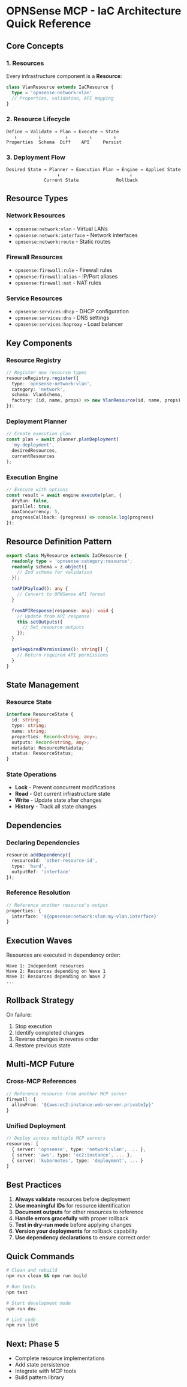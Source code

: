 # OPNSense MCP - IaC Architecture Quick Reference

## Core Concepts

### 1. Resources
Every infrastructure component is a **Resource**:
```typescript
class VlanResource extends IaCResource {
  type = 'opnsense:network:vlan'
  // Properties, validation, API mapping
}
```

### 2. Resource Lifecycle
```
Define → Validate → Plan → Execute → State
   ↓        ↓         ↓        ↓        ↓
Properties  Schema  Diff    API     Persist
```

### 3. Deployment Flow
```
Desired State → Planner → Execution Plan → Engine → Applied State
                   ↓                          ↓
              Current State              Rollback
```

## Resource Types

### Network Resources
- `opnsense:network:vlan` - Virtual LANs
- `opnsense:network:interface` - Network interfaces
- `opnsense:network:route` - Static routes

### Firewall Resources
- `opnsense:firewall:rule` - Firewall rules
- `opnsense:firewall:alias` - IP/Port aliases
- `opnsense:firewall:nat` - NAT rules

### Service Resources
- `opnsense:services:dhcp` - DHCP configuration
- `opnsense:services:dns` - DNS settings
- `opnsense:services:haproxy` - Load balancer

## Key Components

### Resource Registry
```typescript
// Register new resource types
resourceRegistry.register({
  type: 'opnsense:network:vlan',
  category: 'network',
  schema: VlanSchema,
  factory: (id, name, props) => new VlanResource(id, name, props)
});
```

### Deployment Planner
```typescript
// Create execution plan
const plan = await planner.planDeployment(
  'my-deployment',
  desiredResources,
  currentResources
);
```

### Execution Engine
```typescript
// Execute with options
const result = await engine.execute(plan, {
  dryRun: false,
  parallel: true,
  maxConcurrency: 5,
  progressCallback: (progress) => console.log(progress)
});
```

## Resource Definition Pattern

```typescript
export class MyResource extends IaCResource {
  readonly type = 'opnsense:category:resource';
  readonly schema = z.object({
    // Zod schema for validation
  });

  toAPIPayload(): any {
    // Convert to OPNSense API format
  }

  fromAPIResponse(response: any): void {
    // Update from API response
    this.setOutputs({
      // Set resource outputs
    });
  }

  getRequiredPermissions(): string[] {
    // Return required API permissions
  }
}
```

## State Management

### Resource State
```typescript
interface ResourceState {
  id: string;
  type: string;
  name: string;
  properties: Record<string, any>;
  outputs: Record<string, any>;
  metadata: ResourceMetadata;
  status: ResourceStatus;
}
```

### State Operations
- **Lock** - Prevent concurrent modifications
- **Read** - Get current infrastructure state
- **Write** - Update state after changes
- **History** - Track all state changes

## Dependencies

### Declaring Dependencies
```typescript
resource.addDependency({
  resourceId: 'other-resource-id',
  type: 'hard',
  outputRef: 'interface'
});
```

### Reference Resolution
```typescript
// Reference another resource's output
properties: {
  interface: '${opnsense:network:vlan:my-vlan.interface}'
}
```

## Execution Waves

Resources are executed in dependency order:
```
Wave 1: Independent resources
Wave 2: Resources depending on Wave 1
Wave 3: Resources depending on Wave 2
...
```

## Rollback Strategy

On failure:
1. Stop execution
2. Identify completed changes
3. Reverse changes in reverse order
4. Restore previous state

## Multi-MCP Future

### Cross-MCP References
```typescript
// Reference resource from another MCP server
firewall: {
  allowFrom: '${aws:ec2:instance:web-server.privateIp}'
}
```

### Unified Deployment
```typescript
// Deploy across multiple MCP servers
resources: [
  { server: 'opnsense', type: 'network:vlan', ... },
  { server: 'aws', type: 'ec2:instance', ... },
  { server: 'kubernetes', type: 'deployment', ... }
]
```

## Best Practices

1. **Always validate** resources before deployment
2. **Use meaningful IDs** for resource identification
3. **Document outputs** for other resources to reference
4. **Handle errors gracefully** with proper rollback
5. **Test in dry-run mode** before applying changes
6. **Version your deployments** for rollback capability
7. **Use dependency declarations** to ensure correct order

## Quick Commands

```bash
# Clean and rebuild
npm run clean && npm run build

# Run tests
npm test

# Start development mode
npm run dev

# Lint code
npm run lint
```

## Next: Phase 5
- Complete resource implementations
- Add state persistence
- Integrate with MCP tools
- Build pattern library
